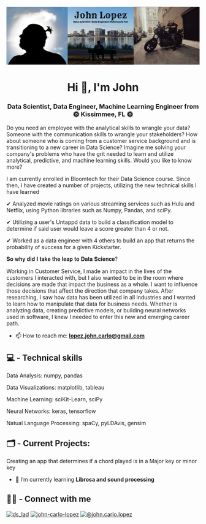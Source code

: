 
![](https://github.com/Lopez-John/Lopez-John/blob/main/Black%20Simple%20Hannah%20Morales%20Traveller%20LinkedIn%20Banner%20(1).png?raw=true)
<h1 align="center">Hi 👋, I'm John</h1>
<h3 align="center">Data Scientist, Data Engineer, Machine Learning Engineer from 🌞 Kissimmee, FL 🌞</h3>


Do you need an employee with the analytical skills to wrangle your data? Someone with the communication skills to wrangle your stakeholders? How about someone who is coming from a customer service background and is transitioning to a new career in Data Science? Imagine me solving your company's problems who have the grit needed to learn and utilize analytical, predictive, and machine learning skills. Would you like to know more?

I am currently enrolled in Bloomtech for their Data Science course. Since then, I have created a number of projects, utilizing the new technical skills I have learned

✔ Analyzed movie ratings on various streaming services such as Hulu and Netflix, using Python libraries such as Numpy, Pandas, and sciPy.

✔ Utilizing a user's Untappd data to build a classification model to determine if said user would leave a score greater than 4 or not.

✔ Worked as a data engineer with 4 others to build an app that returns the probability of success for a given Kickstarter.

𝐒𝐨 𝐰𝐡𝐲 𝐝𝐢𝐝 𝐈 𝐭𝐚𝐤𝐞 𝐭𝐡𝐞 𝐥𝐞𝐚𝐩 𝐭𝐨 𝐃𝐚𝐭𝐚 𝐒𝐜𝐢𝐞𝐧𝐜𝐞?

Working in Customer Service, I made an impact in the lives of the customers I interacted with, but I also wanted to be in the room where decisions are made that impact the business as a whole. I want to influence those decisions that affect the direction that company takes. After researching, I saw how data has been utilized in all industries and I wanted to learn how to manipulate that data for business needs. Whether is analyzing data, creating predictive models, or building neural networks used in software, I knew I needed to enter this new and emerging career path.

- 📫 How to reach me: **lopez.john.carlo@gmail.com**

💻 - Technical skills
-------------------------------
Data Analysis: numpy, pandas

Data Visualizations: matplotlib, tableau

Machine Learning: sciKit-Learn, sciPy

Neural Networks: keras, tensorflow

Natual Language Processing: spaCy, pyLDAvis, gensim

🗂 - Current Projects:
--------------------------
Creating an app that determines if a chord played is in a Major key or minor key

- 🌱 I’m currently learning **Librosa and sound processing**

🙋‍♂️ - Connect with me
----------------------
<p align="left">
<a href="https://twitter.com/ds_lad" target="blank"><img align="center" src="https://raw.githubusercontent.com/rahuldkjain/github-profile-readme-generator/master/src/images/icons/Social/twitter.svg" alt="ds_lad" height="30" width="40" /></a>
<a href="https://linkedin.com/in/john-carlo-lopez" target="blank"><img align="center" src="https://raw.githubusercontent.com/rahuldkjain/github-profile-readme-generator/master/src/images/icons/Social/linked-in-alt.svg" alt="john-carlo-lopez" height="30" width="40" /></a>
<a href="https://medium.com/@john.carlo.lopez" target="blank"><img align="center" src="https://raw.githubusercontent.com/rahuldkjain/github-profile-readme-generator/master/src/images/icons/Social/medium.svg" alt="@john.carlo.lopez" height="30" width="40" /></a>
</p>
